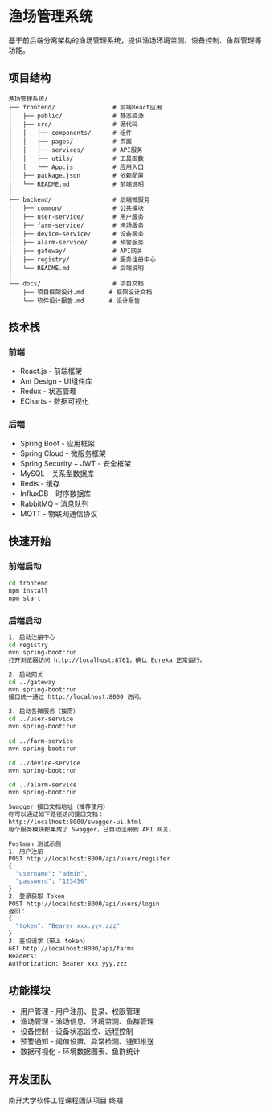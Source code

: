 # 渔场管理系统

基于前后端分离架构的渔场管理系统，提供渔场环境监测、设备控制、鱼群管理等功能。

## 项目结构

```
渔场管理系统/
├── frontend/                # 前端React应用
│   ├── public/              # 静态资源
│   ├── src/                 # 源代码
│   │   ├── components/      # 组件
│   │   ├── pages/           # 页面
│   │   ├── services/        # API服务
│   │   ├── utils/           # 工具函数
│   │   └── App.js           # 应用入口
│   ├── package.json         # 依赖配置
│   └── README.md            # 前端说明
│
├── backend/                 # 后端微服务
│   ├── common/              # 公共模块
│   ├── user-service/        # 用户服务
│   ├── farm-service/        # 渔场服务
│   ├── device-service/      # 设备服务
│   ├── alarm-service/       # 预警服务
│   ├── gateway/             # API网关
│   ├── registry/            # 服务注册中心
│   └── README.md            # 后端说明
│
└── docs/                    # 项目文档
    ├── 项目框架设计.md       # 框架设计文档
    └── 软件设计报告.md       # 设计报告
```

## 技术栈

### 前端
- React.js - 前端框架
- Ant Design - UI组件库
- Redux - 状态管理
- ECharts - 数据可视化

### 后端
- Spring Boot - 应用框架
- Spring Cloud - 微服务框架
- Spring Security + JWT - 安全框架
- MySQL - 关系型数据库
- Redis - 缓存
- InfluxDB - 时序数据库
- RabbitMQ - 消息队列
- MQTT - 物联网通信协议

## 快速开始

### 前端启动
```bash
cd frontend
npm install
npm start
```

### 后端启动
```bash
1. 启动注册中心
cd registry
mvn spring-boot:run
打开浏览器访问 http://localhost:8761，确认 Eureka 正常运行。

2. 启动网关
cd ../gateway
mvn spring-boot:run
接口统一通过 http://localhost:8000 访问。

3. 启动各微服务（按需）
cd ../user-service
mvn spring-boot:run

cd ../farm-service
mvn spring-boot:run

cd ../device-service
mvn spring-boot:run

cd ../alarm-service
mvn spring-boot:run

Swagger 接口文档地址（推荐使用）
你可以通过如下路径访问接口文档：
http://localhost:8000/swagger-ui.html
每个服务模块都集成了 Swagger，已自动注册到 API 网关。

Postman 测试示例
1. 用户注册
POST http://localhost:8000/api/users/register
{
  "username": "admin",
  "password": "123456"
}
2. 登录获取 Token
POST http://localhost:8000/api/users/login
返回：
{
  "token": "Bearer xxx.yyy.zzz"
}
3. 鉴权请求（带上 token）
GET http://localhost:8000/api/farms
Headers:
Authorization: Bearer xxx.yyy.zzz

```

## 功能模块

- 用户管理 - 用户注册、登录、权限管理
- 渔场管理 - 渔场信息、环境监测、鱼群管理
- 设备控制 - 设备状态监控、远程控制
- 预警通知 - 阈值设置、异常检测、通知推送
- 数据可视化 - 环境数据图表、鱼群统计

## 开发团队

南开大学软件工程课程团队项目 终期